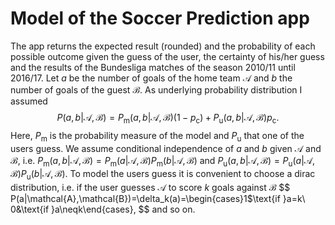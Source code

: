 # Model of the Soccer Prediction app
The app returns the expected result (rounded) and the probability of each possible outcome given the guess of the user, the certainty of his/her guess and the results of the Bundesliga matches of the season 2010/11 until 2016/17. Let $a$ be the number of goals of the home team $\mathcal{A}$ and $b$ the number of goals of the guest $\mathcal{B}$. As underlying probability distribution I assumed
$$
P(a,b|\mathcal{A},\mathcal{B})=P_\text{m}(a,b|\mathcal{A},\mathcal{B})(1-p_\text{c})+P_\text{u}(a,b|\mathcal{A},\mathcal{B})p_\text{c}.
$$
Here, $P_\text{m}$ is the probability measure of the model and $P_\text{u}$ that one of the users guess. We assume conditional independence of $a$ and $b$ given $\mathcal{A}$ and $\mathcal{B}$, i.e. $P_\text{m}(a,b|\mathcal{A},\mathcal{B})=P_\text{m}(a|\mathcal{A},\mathcal{B})P_\text{m}(b|\mathcal{A},\mathcal{B})$ and $P_\text{u}(a,b|\mathcal{A},\mathcal{B})=P_\text{u}(a|\mathcal{A},\mathcal{B})P_\text{u}(b|\mathcal{A},\mathcal{B})$.
To model the users guess it is convenient to choose a dirac distribution, i.e. if the user guesses $\mathcal{A}$ to score $k$ goals against $\mathcal{B}$
$$
P(a|\mathcal{A},\mathcal{B})=\delta_k(a)=\begin{cases}1$\text{if }a=k\ 0&\text{if }a\neqk\end{cases},
$$
and so on.
